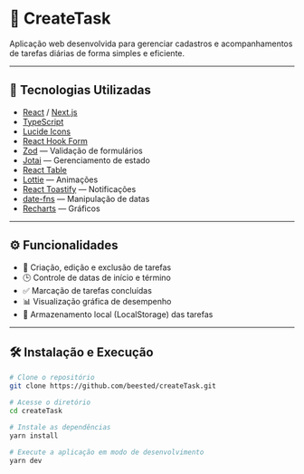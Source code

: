 # 📘 CreateTask

Aplicação web desenvolvida para gerenciar cadastros e acompanhamentos de tarefas diárias de forma simples e eficiente.

---

## 🚀 Tecnologias Utilizadas

- [React](https://reactjs.org/) / [Next.js](https://nextjs.org/)
- [TypeScript](https://www.typescriptlang.org/)
- [Lucide Icons](https://lucide.dev/)
- [React Hook Form](https://react-hook-form.com/)
- [Zod](https://zod.dev/) — Validação de formulários
- [Jotai](https://jotai.org/) — Gerenciamento de estado
- [React Table](https://tanstack.com/table)
- [Lottie](https://airbnb.io/lottie/) — Animações
- [React Toastify](https://fkhadra.github.io/react-toastify/) — Notificações
- [date-fns](https://date-fns.org/) — Manipulação de datas
- [Recharts](https://recharts.org/en-US) — Gráficos

---

## ⚙️ Funcionalidades

- 📅 Criação, edição e exclusão de tarefas
- 🕒 Controle de datas de início e término
- ✅ Marcação de tarefas concluídas
- 📊 Visualização gráfica de desempenho
- 💾 Armazenamento local (LocalStorage) das tarefas

---

## 🛠️ Instalação e Execução

```bash
# Clone o repositório
git clone https://github.com/beested/createTask.git

# Acesse o diretório
cd createTask

# Instale as dependências
yarn install

# Execute a aplicação em modo de desenvolvimento
yarn dev
